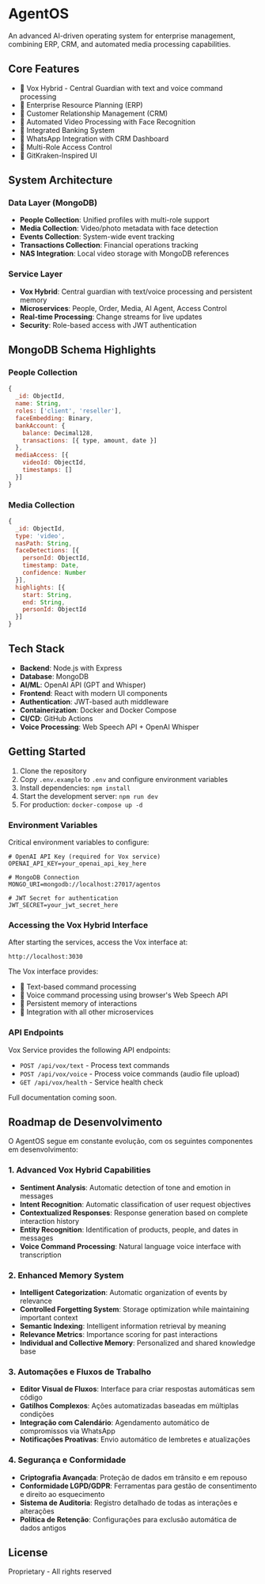 # AgentOS

An advanced AI-driven operating system for enterprise management, combining ERP, CRM, and automated media processing capabilities.

## Core Features

- 🤖 Vox Hybrid - Central Guardian with text and voice command processing
- 💼 Enterprise Resource Planning (ERP)
- 👥 Customer Relationship Management (CRM)
- 🎥 Automated Video Processing with Face Recognition
- 🏦 Integrated Banking System
- 📱 WhatsApp Integration with CRM Dashboard
- 🔐 Multi-Role Access Control
- 🎨 GitKraken-Inspired UI

## System Architecture

### Data Layer (MongoDB)
- **People Collection**: Unified profiles with multi-role support
- **Media Collection**: Video/photo metadata with face detection
- **Events Collection**: System-wide event tracking
- **Transactions Collection**: Financial operations tracking
- **NAS Integration**: Local video storage with MongoDB references

### Service Layer
- **Vox Hybrid**: Central guardian with text/voice processing and persistent memory
- **Microservices**: People, Order, Media, AI Agent, Access Control
- **Real-time Processing**: Change streams for live updates
- **Security**: Role-based access with JWT authentication

## MongoDB Schema Highlights

### People Collection
```javascript
{
  _id: ObjectId,
  name: String,
  roles: ['client', 'reseller'],
  faceEmbedding: Binary,
  bankAccount: {
    balance: Decimal128,
    transactions: [{ type, amount, date }]
  },
  mediaAccess: [{
    videoId: ObjectId,
    timestamps: []
  }]
}
```

### Media Collection
```javascript
{
  _id: ObjectId,
  type: 'video',
  nasPath: String,
  faceDetections: [{
    personId: ObjectId,
    timestamp: Date,
    confidence: Number
  }],
  highlights: [{
    start: String,
    end: String,
    personId: ObjectId
  }]
}
```

## Tech Stack

- **Backend**: Node.js with Express
- **Database**: MongoDB
- **AI/ML**: OpenAI API (GPT and Whisper)
- **Frontend**: React with modern UI components
- **Authentication**: JWT-based auth middleware
- **Containerization**: Docker and Docker Compose
- **CI/CD**: GitHub Actions
- **Voice Processing**: Web Speech API + OpenAI Whisper

## Getting Started

1. Clone the repository
2. Copy `.env.example` to `.env` and configure environment variables
3. Install dependencies: `npm install`
4. Start the development server: `npm run dev`
5. For production: `docker-compose up -d`

### Environment Variables

Critical environment variables to configure:

```
# OpenAI API Key (required for Vox service)
OPENAI_API_KEY=your_openai_api_key_here

# MongoDB Connection
MONGO_URI=mongodb://localhost:27017/agentos

# JWT Secret for authentication
JWT_SECRET=your_jwt_secret_here
```

### Accessing the Vox Hybrid Interface

After starting the services, access the Vox interface at:

```
http://localhost:3030
```

The Vox interface provides:

- 💬 Text-based command processing
- 🎤 Voice command processing using browser's Web Speech API
- 🧠 Persistent memory of interactions
- 🔄 Integration with all other microservices

### API Endpoints

Vox Service provides the following API endpoints:

- `POST /api/vox/text` - Process text commands
- `POST /api/vox/voice` - Process voice commands (audio file upload)
- `GET /api/vox/health` - Service health check

Full documentation coming soon.

## Roadmap de Desenvolvimento

O AgentOS segue em constante evolução, com os seguintes componentes em desenvolvimento:

### 1. Advanced Vox Hybrid Capabilities

- **Sentiment Analysis**: Automatic detection of tone and emotion in messages
- **Intent Recognition**: Automatic classification of user request objectives
- **Contextualized Responses**: Response generation based on complete interaction history
- **Entity Recognition**: Identification of products, people, and dates in messages
- **Voice Command Processing**: Natural language voice interface with transcription

### 2. Enhanced Memory System

- **Intelligent Categorization**: Automatic organization of events by relevance
- **Controlled Forgetting System**: Storage optimization while maintaining important context
- **Semantic Indexing**: Intelligent information retrieval by meaning
- **Relevance Metrics**: Importance scoring for past interactions
- **Individual and Collective Memory**: Personalized and shared knowledge base

### 3. Automações e Fluxos de Trabalho

- **Editor Visual de Fluxos**: Interface para criar respostas automáticas sem código
- **Gatilhos Complexos**: Ações automatizadas baseadas em múltiplas condições
- **Integração com Calendário**: Agendamento automático de compromissos via WhatsApp
- **Notificações Proativas**: Envio automático de lembretes e atualizações

### 4. Segurança e Conformidade

- **Criptografia Avançada**: Proteção de dados em trânsito e em repouso
- **Conformidade LGPD/GDPR**: Ferramentas para gestão de consentimento e direito ao esquecimento
- **Sistema de Auditoria**: Registro detalhado de todas as interações e alterações
- **Política de Retenção**: Configurações para exclusão automática de dados antigos

## License

Proprietary - All rights reserved
